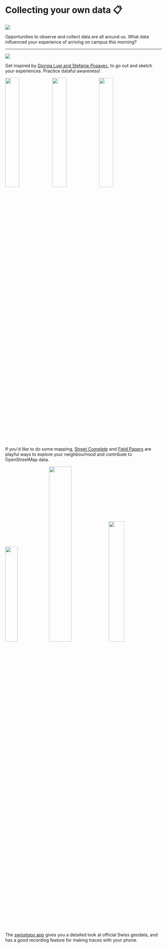 # Collecting your own data 📋

![](https://i.imgur.com/ROIntpq.jpg)

Opportunities to observe and collect data are all around us. What data influenced your experience of arriving on campus this morning?

---

[![](https://external-content.duckduckgo.com/iu/?u=https%3A%2F%2Fwww.frizzifrizzi.it%2Fwp-content%2Fuploads%2F2015%2F03%2Fdear_data_7-1155x770.jpg&f=1&nofb=1)](https://www.frizzifrizzi.it/2015/03/20/dear-data-quando-la-mail-art-incontra-linfografica/)

Get inspired by [Giorgia Lupi and Stefanie Posavec](http://www.dear-data.com/), to go out and sketch your experiences. Practice dataful awareness!

<img src="https://i.imgur.com/eZU4EBx.jpg" width="30%"><img src="https://i.imgur.com/yM8uBVQ.jpg" width="30%"><img src="https://i.imgur.com/0dDqFmB.jpg" width="30%">

If you'd like to do some mapping, [Street Complete](https://wiki.openstreetmap.org/wiki/StreetComplete) and [Field Papers](https://dda.schoolofdata.ch/project/16) are playful ways to explore your neighbourhood and contribute to OpenStreetMap data.

<img src="https://i.imgur.com/qT4jrJ9.jpg" width="28%"><img src="https://i.imgur.com/j9VSS6y.jpg" width="38%"><img width="31.5%" src="https://i.imgur.com/FgTKkBp.jpg">

The [swisstopo app](https://www.swisstopo.admin.ch/de/karten-daten-online/karten-geodaten-online/swisstopo-app.html) gives you a detailed look at official Swiss geodata, and has a good recording feature for making traces with your phone.
